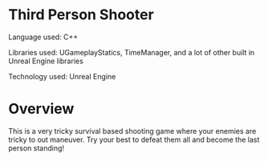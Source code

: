 # Third Person Shooter

Language used: C++

Libraries used: UGameplayStatics, TimeManager, and a lot of other built in Unreal Engine libraries

Technology used: Unreal Engine

# Overview

This is a very tricky survival based shooting game where your enemies are tricky to out maneuver. Try your best to defeat them all and become the last person standing!
